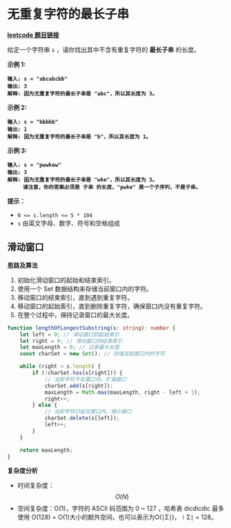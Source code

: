 # 无重复字符的最长子串

[**leetcode 题目链接**](https://leetcode.cn/problems/longest-substring-without-repeating-characters/)

给定一个字符串 `s` ，请你找出其中不含有重复字符的 **最长子串** 的长度。

**示例 1:**

<pre><code><strong>输入: s = "abcabcbb"
</strong><strong>输出: 3 
</strong><strong>解释: 因为无重复字符的最长子串是 "abc"，所以其长度为 3。
</strong></code></pre>

**示例 2:**

<pre><code><strong>输入: s = "bbbbb"
</strong><strong>输出: 1
</strong><strong>解释: 因为无重复字符的最长子串是 "b"，所以其长度为 1。
</strong></code></pre>

**示例 3:**

<pre><code><strong>输入: s = "pwwkew"
</strong><strong>输出: 3
</strong><strong>解释: 因为无重复字符的最长子串是 "wke"，所以其长度为 3。
</strong><strong>     请注意，你的答案必须是 子串 的长度，"pwke" 是一个子序列，不是子串。
</strong></code></pre>

**提示：**

* `0 <= s.length <= 5 * 104`
* `s` 由英文字母、数字、符号和空格组成

## 滑动窗口

**思路及算法**

1. 初始化滑动窗口的起始和结束索引。
2. 使用一个 Set 数据结构来存储当前窗口内的字符。
3. 移动窗口的结束索引，直到遇到重复字符。
4. 移动窗口的起始索引，直到删除重复字符，确保窗口内没有重复字符。
5. 在整个过程中，保持记录窗口的最大长度。

```typescript
function lengthOfLongestSubstring(s: string): number {
    let left = 0; // 滑动窗口的起始索引
    let right = 0; // 滑动窗口的结束索引
    let maxLength = 0; // 记录最大长度
    const charSet = new Set(); // 存储当前窗口内的字符

    while (right < s.length) {
        if (!charSet.has(s[right])) {
            // 当前字符不在窗口内，扩展窗口
            charSet.add(s[right]);
            maxLength = Math.max(maxLength, right - left + 1);
            right++;
        } else {
            // 当前字符已经在窗口内，缩小窗口
            charSet.delete(s[left]);
            left++;
        }
    }

    return maxLength;
}
```

**复杂度分析**

* 时间复杂度：$$O(N)$$
* 空间复杂度：O(1)，字符的 ASCII 码范围为 0 \~ 127 ，哈希表 dicdicdic 最多使用 O(128) = O(1)大小的额外空间，也可以表示为O(∣Σ∣)，∣Σ∣ = 128。
